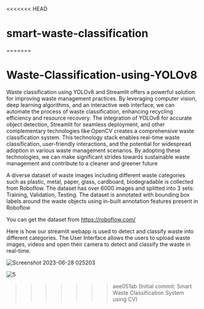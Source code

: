 <<<<<<< HEAD
# smart-waste-classification
=======
# Waste-Classification-using-YOLOv8
Waste classification using YOLOv8 and Streamlit offers a powerful solution for improving waste management practices. By leveraging computer vision, deep learning algorithms, and an interactive web interface, we can automate the process of waste classification, enhancing recycling efficiency and resource recovery. The integration of YOLOv8 for accurate object detection, Streamlit for seamless deployment, and other complementary technologies like OpenCV creates a comprehensive waste classification system. This technology stack enables real-time waste classification, user-friendly interactions, and the potential for widespread adoption in various waste management scenarios. By adopting these technologies, we can make significant strides towards sustainable waste management and contribute to a cleaner and greener future

A diverse dataset of waste images including different waste categories such as plastic, metal, paper, glass, cardboard, biodegradable is collected from Roboflow. The dataset has over 6000 images and splitted into 3 sets: Training, Validation, Testing. The dataset is annotated with bounding box labels around the waste objects using in-built annotation features present in Roboflow

You can get the dataset from https://roboflow.com/

Here is how our streamlit webapp is used to detect and classify waste into different categories.
The User Interface allows the users to upload waste images, videos and open their camera to detect and classify the waste in real-time.

![Screenshot 2023-06-28 025203](https://github.com/teamsmcorg/Waste-Classification-using-YOLOv8/assets/111586320/93573661-18ed-4bef-bd98-24e1c06112aa)

![5](https://github.com/teamsmcorg/Waste-Classification-using-YOLOv8/assets/111586320/5c188324-638d-41d7-a95d-2f1fe9f86f88)


>>>>>>> aee051ab (Initial commit: Smart Waste Classification System using CV)

